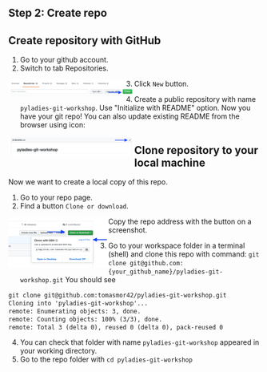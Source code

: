 ## Step 2: Create repo

## Create repository with GitHub

1. Go to your github account.
2. Switch to tab Repositories.

<p>
<img src="../images/new_repo.png" align="left" height="50%" width="50%" />
</p>

3. Click `New` button.


4. Create a public repository with name `pyladies-git-workshop`. Use "Initialize with README" option.
Now you have your git repo! You can also update existing README from the browser using icon:

<p>
<img src="../images/edit_readme.png" align="left" height="50%" width="50%" />
</p>

## Clone repository to your local machine

Now we want to create a local copy of this repo.

1. Go to your repo page.
2. Find a button `Clone or download`.

<p>
<img src="../images/clone_or_download.png" align="left" height="100" width="200" />
</p>
Copy the repo address with the button on a screenshot.



3. Go to your workspace folder in a terminal (shell) and clone this repo with command:
`git clone git@github.com:{your_github_name}/pyladies-git-workshop.git`
You should see
```
git clone git@github.com:tomasmor42/pyladies-git-workshop.git
Cloning into 'pyladies-git-workshop'...
remote: Enumerating objects: 3, done.
remote: Counting objects: 100% (3/3), done.
remote: Total 3 (delta 0), reused 0 (delta 0), pack-reused 0
```
4. You can check that folder with name `pyladies-git-workshop` appeared in your working directory.
5. Go to the repo folder with `cd pyladies-git-workshop`

